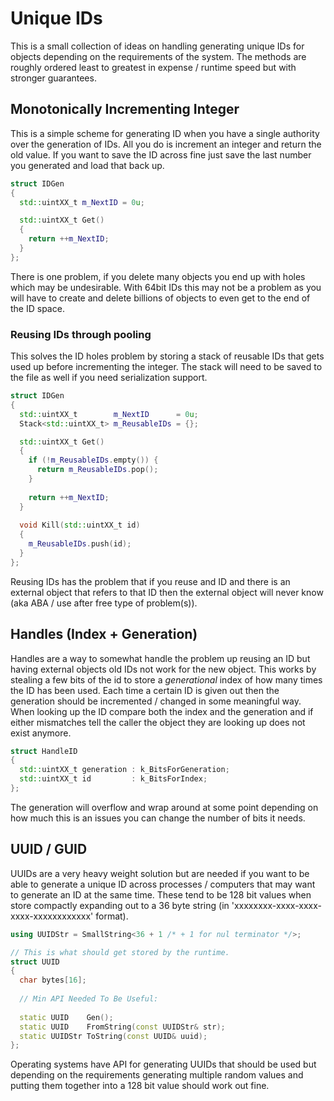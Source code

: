 # Unique IDs

This is a small collection of ideas on handling generating unique IDs for objects depending on the requirements of the system. The methods are roughly ordered least to greatest in expense / runtime speed but with stronger guarantees. 

## Monotonically Incrementing Integer

This is a simple scheme for generating ID when you have a single authority over the generation of IDs. All you do is increment an integer and return the old value. If you want to save the ID across fine just save the last number you generated and load that back up. 

```cpp
struct IDGen
{
  std::uintXX_t m_NextID = 0u;

  std::uintXX_t Get()
  {
    return ++m_NextID;
  }
};
```

There is one problem, if you delete many objects you end up with holes which may be undesirable. With 64bit IDs this may not be a problem as you will have to create and delete billions of objects to even get to the end of the ID space.

### Reusing IDs through pooling

This solves the ID holes problem by storing a stack of reusable IDs that gets used up before incrementing the integer. The stack will need to be saved to the file as well if you need serialization support.

```cpp
struct IDGen
{
  std::uintXX_t        m_NextID      = 0u;
  Stack<std::uintXX_t> m_ReusableIDs = {};

  std::uintXX_t Get()
  {
    if (!m_ReusableIDs.empty()) {
      return m_ReusableIDs.pop();
    }
  
    return ++m_NextID;
  }
  
  void Kill(std::uintXX_t id)
  {
    m_ReusableIDs.push(id);
  }
};
```

Reusing IDs has the problem that if you reuse and ID and there is an external object that refers to that ID then the external object will never know (aka ABA / use after free type of problem(s)).

## Handles (Index + Generation)

Handles are a way to somewhat handle the problem up reusing an ID but having external objects old IDs not work for the new object. This works by stealing a few bits of the id to store a _generational_ index of how many times the ID has been used. Each time a certain ID is given out then the generation should be incremented / changed in some meaningful way. When looking up the ID compare both the index and the generation and if either mismatches tell the caller the object they are looking up does not exist anymore.

```cpp
struct HandleID
{
  std::uintXX_t generation : k_BitsForGeneration; 
  std::uintXX_t id         : k_BitsForIndex; 
};
```

The generation will overflow and wrap around at some point depending on how much this is an issues you can change the number of bits it needs.

## UUID / GUID

UUIDs are a very heavy weight solution but are needed if you want to be able to generate a unique ID across processes / computers that may want to generate an ID at the same time. These tend to be 128 bit values when store compactly expanding out to a 36 byte string (in 'xxxxxxxx-xxxx-xxxx-xxxx-xxxxxxxxxxxx' format).

```cpp
using UUIDStr = SmallString<36 + 1 /* + 1 for nul terminator */>;

// This is what should get stored by the runtime.
struct UUID
{
  char bytes[16];
  
  // Min API Needed To Be Useful:
  
  static UUID    Gen();
  static UUID    FromString(const UUIDStr& str);
  static UUIDStr ToString(const UUID& uuid);
};
```

Operating systems have API for generating UUIDs that should be used but depending on the requirements generating multiple random values and putting them together into a 128 bit value should work out fine.
